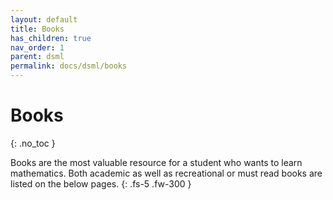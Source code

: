 ```yaml
---
layout: default
title: Books
has_children: true
nav_order: 1
parent: dsml
permalink: docs/dsml/books
---
```


# Books
{: .no_toc }

Books are the most valuable resource for a student who wants to learn mathematics. Both academic as well as recreational or must read books are listed on the below pages.
{: .fs-5 .fw-300 }

